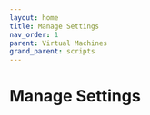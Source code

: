 ```yaml
---
layout: home
title: Manage Settings
nav_order: 1
parent: Virtual Machines
grand_parent: scripts
---
```


Manage Settings
===============
